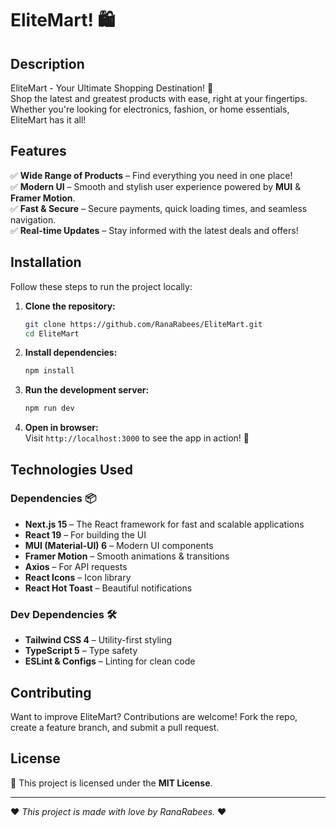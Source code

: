 # **EliteMart! 🛍️**  

## **Description**  
EliteMart - Your Ultimate Shopping Destination! 🎉  
Shop the latest and greatest products with ease, right at your fingertips. Whether you're looking for electronics, fashion, or home essentials, EliteMart has it all!  

## **Features**  
✅ **Wide Range of Products** – Find everything you need in one place!  
✅ **Modern UI** – Smooth and stylish user experience powered by **MUI** & **Framer Motion**.  
✅ **Fast & Secure** – Secure payments, quick loading times, and seamless navigation.  
✅ **Real-time Updates** – Stay informed with the latest deals and offers!  

## **Installation**  
Follow these steps to run the project locally:  

1. **Clone the repository:**  
   ```bash
   git clone https://github.com/RanaRabees/EliteMart.git
   cd EliteMart
   ```

2. **Install dependencies:**  
   ```bash
   npm install
   ```

3. **Run the development server:**  
   ```bash
   npm run dev
   ```

4. **Open in browser:**  
   Visit `http://localhost:3000` to see the app in action! 🚀  

## **Technologies Used**  

### **Dependencies** 📦  
- **Next.js 15** – The React framework for fast and scalable applications  
- **React 19** – For building the UI  
- **MUI (Material-UI) 6** – Modern UI components  
- **Framer Motion** – Smooth animations & transitions  
- **Axios** – For API requests  
- **React Icons** – Icon library  
- **React Hot Toast** – Beautiful notifications  

### **Dev Dependencies** 🛠️  
- **Tailwind CSS 4** – Utility-first styling  
- **TypeScript 5** – Type safety  
- **ESLint & Configs** – Linting for clean code  

## **Contributing**  
Want to improve EliteMart? Contributions are welcome! Fork the repo, create a feature branch, and submit a pull request.  

## **License**  
📜 This project is licensed under the **MIT License**.  

---

❤️ *This project is made with love by RanaRabees.* ❤️  
